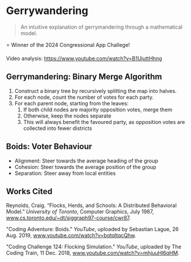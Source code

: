 # Gerrywandering

> An intuitive explanation of gerrymandering through a mathematical model.

⭐ Winner of the 2024 Congressional App Challege!

Video analysis: https://www.youtube.com/watch?v=B1UjuttHhng

## Gerrymandering: Binary Merge Algorithm

1. Construct a binary tree by recursively splitting the map into halves.
2. For each node, count the number of votes for each party.
3. For each parent node, starting from the leaves:
    1. If both child nodes are majority opposition votes, merge them
    2. Otherwise, keep the nodes separate
    3. This will always benefit the favoured party, as opposition votes are collected into fewer districts

## Boids: Voter Behaviour

- Alignment: Steer towards the average heading of the group
- Cohesion: Steer towards the average position of the group
- Separation: Steer away from local entities

## Works Cited

Reynolds, Craig. “Flocks, Herds, and Schools: A Distributed Behavioral Model.” *University of Toronto*, Computer Graphics, July 1987, www.cs.toronto.edu/~dt/siggraph97-course/cwr87. 

"Coding Adventure: Boids." *YouTube*, uploaded by Sebastian Lague, 26 Aug. 2019, www.youtube.com/watch?v=bqtqltqcQhw.

"Coding Challenge 124: Flocking Simulation." *YouTube*, uploaded by The Coding Train, 11 Dec. 2018, www.youtube.com/watch?v=mhjuuHl6qHM.

